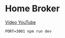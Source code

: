 # Home Broker

[Vídeo YouTube](https://www.youtube.com/watch?v=cATIeAAY6mc)

```
PORT=3001 npm run dev
```
